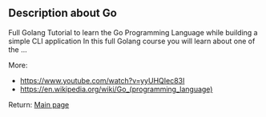 ## Description about Go

Full Golang Tutorial to learn the Go Programming Language while building a simple CLI application In this full Golang course you will learn about one of the ...

More:

* https://www.youtube.com/watch?v=yyUHQIec83I
* https://en.wikipedia.org/wiki/Go_(programming_language)




Return: [Main page](/output.md)